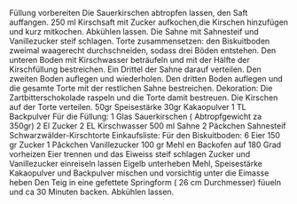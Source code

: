 Füllung vorbereiten
Die Sauerkirschen abtropfen lassen, den Saft auffangen.
250 ml Kirschsaft mit Zucker aufkochen,die Kirschen hinzufügen und kurz mitkochen. Abkühlen lassen.
Die Sahne mit Sahnesteif und Vanillezucker steif schlagen.
Torte zusammensetzen:
den Biskuitboden zweimal waagerecht durchschneiden, sodass drei Böden entstehen.
Den unteren Boden mit Kirschwasser beträufeln und mit der Hälfte der Kirschfüllung bestreichen. Ein Drittel der
Sahne darauf verteilen.
Den zweiten Boden auflegen und wiederholen.
Den dritten Boden auflegen und die gesamte Torte mit der restlichen Sahne bestreichen.
Dekoration:
Die Zartbitterschokolade raspeln und die Torte damit bestreuen.
Die Kirschen auf der Torte verteilen.
50gr Speisestärke
30gr Kakaopulver
1 TL Backpulver
Für die Füllung:
1 Glas Sauerkirschen ( Abtropfgewicht za 350gr)
2 El Zucker
2 EL Kirschwasser
500 ml Sahne
2 Päckchen Sahnesteif
Schwarzwälder-Kirschtorte
Einkaufsliste:
Für den Biskuitboden:
6 Eier
150 gr Zucker
1 Pâckchen Vanillezucker
100 gr Mehl
en Backofen auf 180 Grad vorheizen
Eier trennen und das Eiweiss steif schlagen
Zucker und Vanillezucker einreiseln lassen
Eigelb unterheben
Mehl, Speisestärke Kakaopulver und Backpulver mischen und vorsichtig unter die Eimasse heben
Den Teig in eine gefettete Springform ( 26 cm Durchmesser) füueln und ca 30 Minuten backen. Abkühlen lassen.





